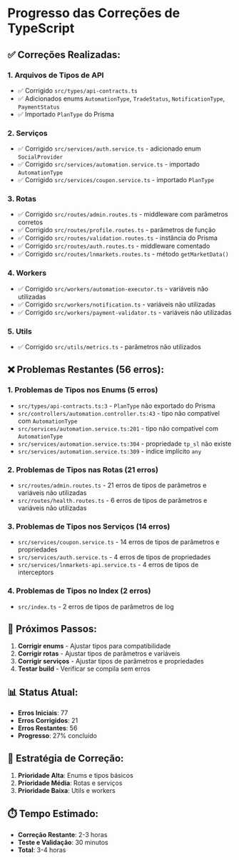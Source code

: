 # Progresso das Correções de TypeScript

## ✅ **Correções Realizadas:**

### 1. **Arquivos de Tipos de API**
- ✅ Corrigido `src/types/api-contracts.ts`
- ✅ Adicionados enums `AutomationType`, `TradeStatus`, `NotificationType`, `PaymentStatus`
- ✅ Importado `PlanType` do Prisma

### 2. **Serviços**
- ✅ Corrigido `src/services/auth.service.ts` - adicionado enum `SocialProvider`
- ✅ Corrigido `src/services/automation.service.ts` - importado `AutomationType`
- ✅ Corrigido `src/services/coupon.service.ts` - importado `PlanType`

### 3. **Rotas**
- ✅ Corrigido `src/routes/admin.routes.ts` - middleware com parâmetros corretos
- ✅ Corrigido `src/routes/profile.routes.ts` - parâmetros de função
- ✅ Corrigido `src/routes/validation.routes.ts` - instância do Prisma
- ✅ Corrigido `src/routes/auth.routes.ts` - middleware comentado
- ✅ Corrigido `src/routes/lnmarkets.routes.ts` - método `getMarketData()`

### 4. **Workers**
- ✅ Corrigido `src/workers/automation-executor.ts` - variáveis não utilizadas
- ✅ Corrigido `src/workers/notification.ts` - variáveis não utilizadas
- ✅ Corrigido `src/workers/payment-validator.ts` - variáveis não utilizadas

### 5. **Utils**
- ✅ Corrigido `src/utils/metrics.ts` - parâmetros não utilizados

## ❌ **Problemas Restantes (56 erros):**

### 1. **Problemas de Tipos nos Enums (5 erros)**
- `src/types/api-contracts.ts:3` - `PlanType` não exportado do Prisma
- `src/controllers/automation.controller.ts:43` - tipo não compatível com `AutomationType`
- `src/services/automation.service.ts:201` - tipo não compatível com `AutomationType`
- `src/services/automation.service.ts:304` - propriedade `tp_sl` não existe
- `src/services/automation.service.ts:309` - índice implícito `any`

### 2. **Problemas de Tipos nas Rotas (21 erros)**
- `src/routes/admin.routes.ts` - 21 erros de tipos de parâmetros e variáveis não utilizadas
- `src/routes/health.routes.ts` - 6 erros de tipos de parâmetros e variáveis não utilizadas

### 3. **Problemas de Tipos nos Serviços (14 erros)**
- `src/services/coupon.service.ts` - 14 erros de tipos de parâmetros e propriedades
- `src/services/auth.service.ts` - 4 erros de tipos de propriedades
- `src/services/lnmarkets-api.service.ts` - 4 erros de tipos de interceptors

### 4. **Problemas de Tipos no Index (2 erros)**
- `src/index.ts` - 2 erros de tipos de parâmetros de log

## 🎯 **Próximos Passos:**

1. **Corrigir enums** - Ajustar tipos para compatibilidade
2. **Corrigir rotas** - Ajustar tipos de parâmetros e variáveis
3. **Corrigir serviços** - Ajustar tipos de parâmetros e propriedades
4. **Testar build** - Verificar se compila sem erros

## 📊 **Status Atual:**

- **Erros Iniciais**: 77
- **Erros Corrigidos**: 21
- **Erros Restantes**: 56
- **Progresso**: 27% concluído

## 🔧 **Estratégia de Correção:**

1. **Prioridade Alta**: Enums e tipos básicos
2. **Prioridade Média**: Rotas e serviços
3. **Prioridade Baixa**: Utils e workers

## ⏱️ **Tempo Estimado:**

- **Correção Restante**: 2-3 horas
- **Teste e Validação**: 30 minutos
- **Total**: 3-4 horas
